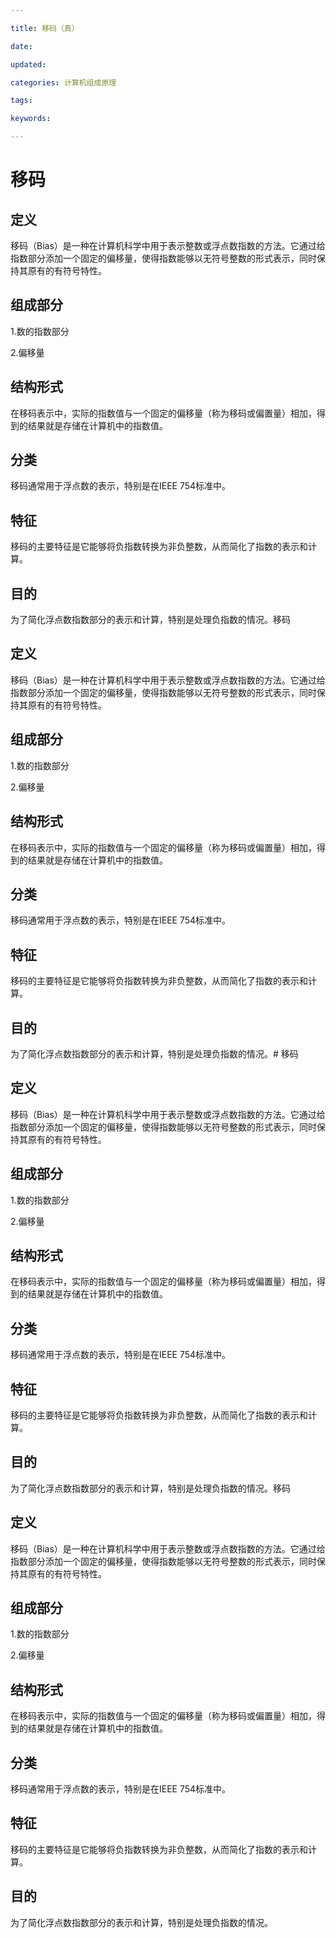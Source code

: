 ```yaml
---

title: 移码（真）

date: 

updated: 

categories: 计算机组成原理

tags: 

keywords: 

---
```

# 移码

## 定义

移码（Bias）是一种在计算机科学中用于表示整数或浮点数指数的方法。它通过给指数部分添加一个固定的偏移量，使得指数能够以无符号整数的形式表示，同时保持其原有的有符号特性。

## 组成部分

1.数的指数部分

2.偏移量

## 结构形式

在移码表示中，实际的指数值与一个固定的偏移量（称为移码或偏置量）相加，得到的结果就是存储在计算机中的指数值。

## 分类

移码通常用于浮点数的表示，特别是在IEEE 754标准中。

## 特征

移码的主要特征是它能够将负指数转换为非负整数，从而简化了指数的表示和计算。

## 目的

为了简化浮点数指数部分的表示和计算，特别是处理负指数的情况。移码

## 定义

移码（Bias）是一种在计算机科学中用于表示整数或浮点数指数的方法。它通过给指数部分添加一个固定的偏移量，使得指数能够以无符号整数的形式表示，同时保持其原有的有符号特性。

## 组成部分

1.数的指数部分

2.偏移量

## 结构形式

在移码表示中，实际的指数值与一个固定的偏移量（称为移码或偏置量）相加，得到的结果就是存储在计算机中的指数值。

## 分类

移码通常用于浮点数的表示，特别是在IEEE 754标准中。

## 特征

移码的主要特征是它能够将负指数转换为非负整数，从而简化了指数的表示和计算。

## 目的

为了简化浮点数指数部分的表示和计算，特别是处理负指数的情况。# 移码

## 定义

移码（Bias）是一种在计算机科学中用于表示整数或浮点数指数的方法。它通过给指数部分添加一个固定的偏移量，使得指数能够以无符号整数的形式表示，同时保持其原有的有符号特性。

## 组成部分

1.数的指数部分

2.偏移量

## 结构形式

在移码表示中，实际的指数值与一个固定的偏移量（称为移码或偏置量）相加，得到的结果就是存储在计算机中的指数值。

## 分类

移码通常用于浮点数的表示，特别是在IEEE 754标准中。

## 特征

移码的主要特征是它能够将负指数转换为非负整数，从而简化了指数的表示和计算。

## 目的

为了简化浮点数指数部分的表示和计算，特别是处理负指数的情况。移码

## 定义

移码（Bias）是一种在计算机科学中用于表示整数或浮点数指数的方法。它通过给指数部分添加一个固定的偏移量，使得指数能够以无符号整数的形式表示，同时保持其原有的有符号特性。

## 组成部分

1.数的指数部分

2.偏移量

## 结构形式

在移码表示中，实际的指数值与一个固定的偏移量（称为移码或偏置量）相加，得到的结果就是存储在计算机中的指数值。

## 分类

移码通常用于浮点数的表示，特别是在IEEE 754标准中。

## 特征

移码的主要特征是它能够将负指数转换为非负整数，从而简化了指数的表示和计算。

## 目的

为了简化浮点数指数部分的表示和计算，特别是处理负指数的情况。